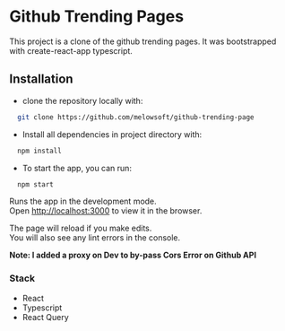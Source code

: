 # Github Trending Pages

This project is a clone of the github trending pages. It was bootstrapped with create-react-app typescript.

## Installation
- clone the repository locally with: 

```bash
  git clone https://github.com/melowsoft/github-trending-page
```


- Install all dependencies in project directory with:

```bash
  npm install
```
- To start the app, you can run:

```bash
  npm start
```

Runs the app in the development mode.\
Open [http://localhost:3000](http://localhost:3000) to view it in the browser.

The page will reload if you make edits.\
You will also see any lint errors in the console.

**Note: I added a proxy on Dev to by-pass Cors Error on Github API**

### Stack
- React
- Typescript
- React Query

